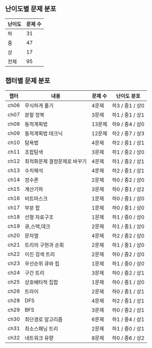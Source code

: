 ## 난이도별 문제 분포
| 난이도 | 문제 수 |
| --- | --- |
| 하 | 31 |
| 중 | 47 |
| 상 | 17 |
| 전체 | 95 |

## 챕터별 문제 분포
| 챕터 | 내용 | 문제 수 | 난이도 분포 |
| --- | --- | --- | --- |
| ch06 | 무식하게 풀기 | 4문제 | 하3 / 중1 / 상0 |
| ch07 | 분할 정복 | 3문제 | 하1 / 중1 / 상1 |
| ch08 | 동적계획법 | 13문제 | 하9 / 중4 / 상0 |
| ch09 | 동적계획법 테크닉 | 12문제 | 하2 / 중7 / 상3 |
| ch10 | 탐욕법 | 4문제 | 하2 / 중1 / 상1 |
| ch11 | 조합탐색 | 3문제 | 하1 / 중2 / 상0 |
| ch12 | 최적화문제 결정문제로 바꾸기 | 4문제 | 하1 / 중2 / 상1 |
| ch13 | 수치해석 | 4문제 | 하2 / 중1 / 상1 |
| ch14 | 정수론 | 2문제 | 하0 / 중2 / 상0 |
| ch15 | 계산기하 | 3문제 | 하0 / 중1 / 상2 |
| ch16 | 비트마스크 | 1문제 | 하0 / 중1 / 상0 |
| ch17 | 부분 합 | 1문제 | 하0 / 중1 / 상0 |
| ch18 | 선형 자료구조 | 1문제 | 하1 / 중0 / 상0 |
| ch19 | 큐,스택,데크 | 2문제 | 하1 / 중1 / 상0 |
| ch20 | 문자열 | 4문제 | 하2 / 중2 / 상0 |
| ch21 | 트리의 구현과 순회 | 2문제 | 하1 / 중1 / 상0 |
| ch22 | 이진 검색 트리 | 2문제 | 하0 / 중2 / 상0 |
| ch23 | 우선순위 큐와 힙 | 1문제 | 하1 / 중0 / 상0 |
| ch24 | 구간 트리 | 3문제 | 하0 / 중2 / 상1 |
| ch25 | 상호배타적 집합 | 1문제 | 하0 / 중1 / 상0 |
| ch26 | 트라이 | 2문제 | 하0 / 중1 / 상1 |
| ch28 | DFS | 4문제 | 하2 / 중1 / 상1 |
| ch29 | BFS | 3문제 | 하0 / 중2 / 상1 |
| ch30 | 최단경로 알고리즘 | 6문제 | 하1 / 중4 / 상1 |
| ch31 | 최소스패닝 트리 | 2문제 | 하1 / 중0 / 상1 |
| ch32 | 네트워크 유량 | 8문제 | 하0 / 중6 / 상2 |